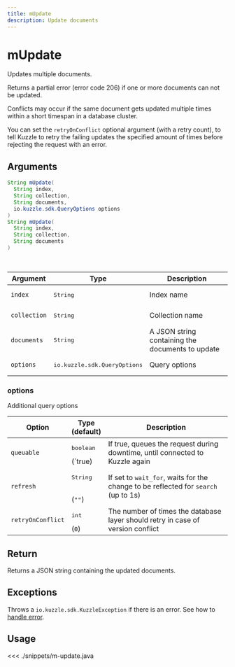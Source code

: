 ```yaml
---
title: mUpdate
description: Update documents
---
```


# mUpdate

Updates multiple documents.

Returns a partial error (error code 206) if one or more documents can not be updated.

Conflicts may occur if the same document gets updated multiple times within a short timespan in a database cluster.

You can set the `retryOnConflict` optional argument (with a retry count), to tell Kuzzle to retry the failing updates the specified amount of times before rejecting the request with an error.

## Arguments

```java
String mUpdate(
  String index,
  String collection,
  String documents,
  io.kuzzle.sdk.QueryOptions options
)
String mUpdate(
  String index,
  String collection,
  String documents
)
```

<br/>

| Argument     | Type                                  | Description                                      |
| ------------ | ------------------------------------- | ------------------------------------------------ |
| `index`      | <pre>String</pre>                     | Index name                                       |
| `collection` | <pre>String</pre>                     | Collection name                                  |
| `documents`  | <pre>String</pre>                     | A JSON string containing the documents to update |
| `options`    | <pre>io.kuzzle.sdk.QueryOptions</pre> | Query options                                    |

### options

Additional query options

| Option            | Type<br/>(default)                                                                                       | Description                                                                        |
| ----------------- | -------------------------------------------------------------------------------------------------------- | ---------------------------------------------------------------------------------- |
| `queuable`        | <pre>boolean</pre>(`true) | If true, queues the request during downtime, until connected to Kuzzle again |
| `refresh`         | <pre>String</pre><br/>(`""`)                                                                             | If set to `wait_for`, waits for the change to be reflected for `search` (up to 1s) |
| `retryOnConflict` | <pre>int</pre> (`0`)                                                                                     | The number of times the database layer should retry in case of version conflict    |

## Return

Returns a JSON string containing the updated documents.

## Exceptions

Throws a `io.kuzzle.sdk.KuzzleException` if there is an error. See how to [handle error](/sdk/java/1/essentials/error-handling/).

## Usage

<<< ./snippets/m-update.java
